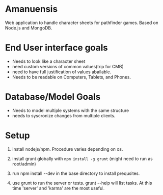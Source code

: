 Amanuensis
==========

Web application to handle character sheets for pathfinder games. Based on Node.js and MongoDB.

End User interface goals
========================

- Needs to look like a character sheet
- need custom versions of common values(trip for CMB)
- need to have full justification of values abailable.
- Needs to be readable on Computers, Tablets, and Phones.


Database/Model Goals
====================

- Needs to model multiple systems with the same structure
- needs to syscronize changes from multiple clients. 


Setup
=====

1. install nodejs/npm. Procedure varies depending on os.

2. install grunt globally with `npm install -g grunt` (might need to 
run as root/admin)

2. run npm install --dev in the base directory to install prequsites.

3. use grunt to run the server or tests. grunt --help will list tasks. 
At this time 'server' and 'karma' are the most useful.
